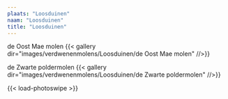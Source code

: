 ```yaml
---
plaats: "Loosduinen"
naam: "Loosduinen"
title: "Loosduinen"
---
```


de Oost Mae molen
{{< gallery dir="images/verdwenenmolens/Loosduinen/de Oost Mae molen" //>}}

de Zwarte poldermolen
{{< gallery dir="images/verdwenenmolens/Loosduinen/de Zwarte poldermolen" //>}}

{{< load-photoswipe >}}

